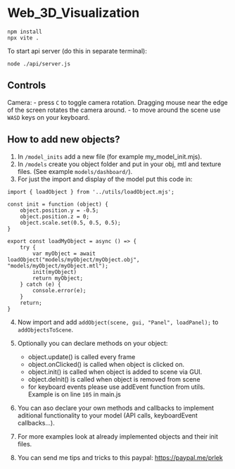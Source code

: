 # Web_3D_Visualization

```
npm install
npx vite .
```

To start api server (do this in separate terminal):
```
node ./api/server.js
```

## Controls

Camera: - press `C` to toggle camera rotation. Dragging mouse near the edge of the screen rotates the camera around. - to move around the scene use `WASD` keys on your keyboard.

## How to add new objects?

1. In `/model_inits` add a new file (for example my_model_init.mjs).
2. In `/models` create you object folder and put in your obj, mtl and texture files. (See example `models/dashboard/`).
3. For just the import and display of the model put this code in:

```
import { loadObject } from '../utils/loadObject.mjs';

const init = function (object) {
    object.position.y = -0.5;
    object.position.z = 0;
    object.scale.set(0.5, 0.5, 0.5);
}

export const loadMyObject = async () => {
    try {
        var myObject = await loadObject("models/myObject/myObject.obj", "models/myObject/myObject.mtl");
        init(myObject)
        return myObject;
    } catch (e) {
        console.error(e);
    }
    return;
}
```

4. Now import and add `addObject(scene, gui, "Panel", loadPanel);` to `addObjectsToScene`.
5. Optionally you can declare methods on your object:
   - object.update() is called every frame
   - object.onClicked() is called when object is clicked on.
   - object.init() is called when object is added to scene via GUI.
   - object.deInit() is called when object is removed from scene
   - for keyboard events please use addEvent function from utils. Example is on line `105` in main.js
6. You can aso declare your own methods and callbacks to implement aditional functionality to your model (API calls, keyboardEvent callbacks...).
7. For more examples look at already implemented objects and their init files.

8. You can send me tips and tricks to this paypal: https://paypal.me/prlek
